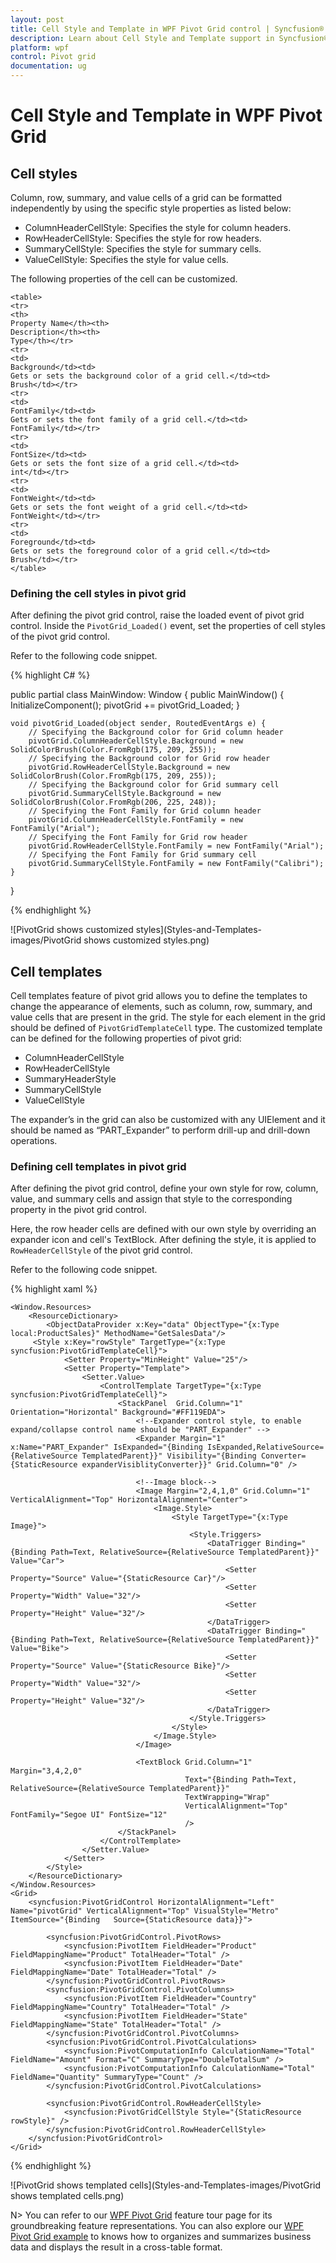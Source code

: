 ```yaml
---
layout: post
title: Cell Style and Template in WPF Pivot Grid control | Syncfusion®
description: Learn about Cell Style and Template support in Syncfusion® Essential Studio® WPF Pivot Grid control, its elements and more.
platform: wpf
control: Pivot grid
documentation: ug
---
```


# Cell Style and Template in WPF Pivot Grid

## Cell styles

Column, row, summary, and value cells of a grid can be formatted independently by using the specific style properties as listed below:

* ColumnHeaderCellStyle: Specifies the style for column headers.
* RowHeaderCellStyle: Specifies the style for row headers.
* SummaryCellStyle: Specifies the style for summary cells.
* ValueCellStyle: Specifies the style for value cells.

The following properties of the cell can be customized.

    <table>
    <tr>
    <th>
    Property Name</th><th>
    Description</th><th>
    Type</th></tr>
    <tr>
    <td>
    Background</td><td>
    Gets or sets the background color of a grid cell.</td><td>
    Brush</td></tr>
    <tr>
    <td>
    FontFamily</td><td>
    Gets or sets the font family of a grid cell.</td><td>
    FontFamily</td></tr>
    <tr>
    <td>
    FontSize</td><td>
    Gets or sets the font size of a grid cell.</td><td>
    int</td></tr>
    <tr>
    <td>
    FontWeight</td><td>
    Gets or sets the font weight of a grid cell.</td><td>
    FontWeight</td></tr>
    <tr>
    <td>
    Foreground</td><td>
    Gets or sets the foreground color of a grid cell.</td><td>
    Brush</td></tr>
    </table>

### Defining the cell styles in pivot grid

After defining the pivot grid control, raise the loaded event of pivot grid control. Inside the `PivotGrid_Loaded()` event, set the properties of cell styles of the pivot grid control.

Refer to the following code snippet.

{% highlight C# %}

public partial class MainWindow: Window {
    public MainWindow() {
        InitializeComponent();
        pivotGrid += pivotGrid_Loaded;
    }

    void pivotGrid_Loaded(object sender, RoutedEventArgs e) {
        // Specifying the Background color for Grid column header
        pivotGrid.ColumnHeaderCellStyle.Background = new SolidColorBrush(Color.FromRgb(175, 209, 255));
        // Specifying the Background color for Grid row header
        pivotGrid.RowHeaderCellStyle.Background = new SolidColorBrush(Color.FromRgb(175, 209, 255));
        // Specifying the Background color for Grid summary cell
        pivotGrid.SummaryCellStyle.Background = new SolidColorBrush(Color.FromRgb(206, 225, 248));
        // Specifying the Font Family for Grid column header
        pivotGrid.ColumnHeaderCellStyle.FontFamily = new FontFamily("Arial");
        // Specifying the Font Family for Grid row header
        pivotGrid.RowHeaderCellStyle.FontFamily = new FontFamily("Arial");
        // Specifying the Font Family for Grid summary cell
        pivotGrid.SummaryCellStyle.FontFamily = new FontFamily("Calibri");
    }
}

{% endhighlight %}

![PivotGrid shows customized styles](Styles-and-Templates-images/PivotGrid shows customized styles.png)

## Cell templates

Cell templates feature of pivot grid allows you to define the templates to change the appearance of elements, such as column, row, summary, and value cells that are present in the grid. The style for each element in the grid should be defined of `PivotGridTemplateCell` type. The customized template can be defined for the following properties of pivot grid:

* ColumnHeaderCellStyle
* RowHeaderCellStyle
* SummaryHeaderStyle
* SummaryCellStyle
* ValueCellStyle

The expander’s in the grid can also be customized with any UIElement and it should be named as “PART_Expander” to perform drill-up and drill-down operations.

### Defining cell templates in pivot grid

After defining the pivot grid control, define your own style for row, column, value, and summary cells and assign that style to the corresponding property in the pivot grid control.

Here, the row header cells are defined with our own style by overriding an expander icon and cell's TextBlock. After defining the style, it is applied to `RowHeaderCellStyle` of the pivot grid control.

Refer to the following code snippet.

{% highlight xaml %}

    <Window.Resources>
        <ResourceDictionary>
            <ObjectDataProvider x:Key="data" ObjectType="{x:Type local:ProductSales}" MethodName="GetSalesData"/>
         <Style x:Key="rowStyle" TargetType="{x:Type syncfusion:PivotGridTemplateCell}">
                <Setter Property="MinHeight" Value="25"/>
                <Setter Property="Template">
                    <Setter.Value>
                        <ControlTemplate TargetType="{x:Type syncfusion:PivotGridTemplateCell}">
                            <StackPanel  Grid.Column="1" Orientation="Horizontal" Background="#FF119EDA">
                                <!--Expander control style, to enable expand/collapse control name should be "PART_Expander" -->
                                <Expander Margin="1" x:Name="PART_Expander" IsExpanded="{Binding IsExpanded,RelativeSource={RelativeSource TemplatedParent}}" Visibility="{Binding Converter={StaticResource expanderVisiblityConverter}}" Grid.Column="0" />

                                <!--Image block-->
                                <Image Margin="2,4,1,0" Grid.Column="1" VerticalAlignment="Top" HorizontalAlignment="Center">
                                    <Image.Style>
                                        <Style TargetType="{x:Type Image}">
                                            <Style.Triggers>
                                                <DataTrigger Binding="{Binding Path=Text, RelativeSource={RelativeSource TemplatedParent}}" Value="Car">
                                                    <Setter Property="Source" Value="{StaticResource Car}"/>
                                                    <Setter Property="Width" Value="32"/>
                                                    <Setter Property="Height" Value="32"/>
                                                </DataTrigger>
                                                <DataTrigger Binding="{Binding Path=Text, RelativeSource={RelativeSource TemplatedParent}}" Value="Bike">
                                                    <Setter Property="Source" Value="{StaticResource Bike}"/>
                                                    <Setter Property="Width" Value="32"/>
                                                    <Setter Property="Height" Value="32"/>
                                                </DataTrigger>
                                            </Style.Triggers>
                                        </Style>
                                    </Image.Style>
                                </Image>

                                <TextBlock Grid.Column="1" Margin="3,4,2,0"
                                           Text="{Binding Path=Text, RelativeSource={RelativeSource TemplatedParent}}"
                                           TextWrapping="Wrap"
                                           VerticalAlignment="Top" FontFamily="Segoe UI" FontSize="12"
                                           />
                            </StackPanel>
                        </ControlTemplate>
                    </Setter.Value>
                </Setter>
            </Style>
        </ResourceDictionary>
    </Window.Resources>
    <Grid>
        <syncfusion:PivotGridControl HorizontalAlignment="Left" Name="pivotGrid" VerticalAlignment="Top" VisualStyle="Metro" ItemSource="{Binding   Source={StaticResource data}}">

            <syncfusion:PivotGridControl.PivotRows>
                <syncfusion:PivotItem FieldHeader="Product" FieldMappingName="Product" TotalHeader="Total" />
                <syncfusion:PivotItem FieldHeader="Date" FieldMappingName="Date" TotalHeader="Total" />
            </syncfusion:PivotGridControl.PivotRows>
            <syncfusion:PivotGridControl.PivotColumns>
                <syncfusion:PivotItem FieldHeader="Country" FieldMappingName="Country" TotalHeader="Total" />
                <syncfusion:PivotItem FieldHeader="State" FieldMappingName="State" TotalHeader="Total" />
            </syncfusion:PivotGridControl.PivotColumns>
            <syncfusion:PivotGridControl.PivotCalculations>
                <syncfusion:PivotComputationInfo CalculationName="Total" FieldName="Amount" Format="C" SummaryType="DoubleTotalSum" />
                <syncfusion:PivotComputationInfo CalculationName="Total" FieldName="Quantity" SummaryType="Count" />
            </syncfusion:PivotGridControl.PivotCalculations>

            <syncfusion:PivotGridControl.RowHeaderCellStyle>
                <syncfusion:PivotGridCellStyle Style="{StaticResource rowStyle}" />
            </syncfusion:PivotGridControl.RowHeaderCellStyle>
        </syncfusion:PivotGridControl>
    </Grid>

{% endhighlight %}

![PivotGrid shows templated cells](Styles-and-Templates-images/PivotGrid shows templated cells.png)

N> You can refer to our [WPF Pivot Grid](https://www.syncfusion.com/wpf-controls/pivot-grid) feature tour page for its groundbreaking feature representations. You can also explore our [WPF Pivot Grid example](https://github.com/syncfusion/wpf-demos) to knows how to organizes and summarizes business data and displays the result in a cross-table format.